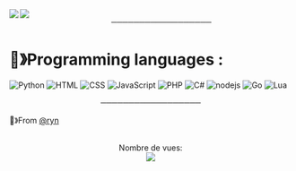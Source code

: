 
<img align="left" src="https://github-readme-stats.vercel.app/api?username=ryn-user&show_icons=true&theme=outrun"/>
<img align="left" src="https://github-readme-stats.vercel.app/api/wakatime?username=Upload&theme=outrun"/>

<p align="center">
──────────────────
</p>

# 🔕》Programming languages : 
![Python](https://img.shields.io/badge/-Python-0077B5?style=flat&logoColor=white&logo=python) ![HTML](https://img.shields.io/badge/-HTML-ff0d00?style=flat&logoColor=white&logo=html5) ![CSS](https://img.shields.io/badge/-CSS-196eff?style=flat&logoColor=white&logo=css3) ![JavaScript](https://camo.githubusercontent.com/4fdfb0cf06c96ca8a5ab446e39e0518bb0ad5380a284c2e7bb9e3d23c34f9626/68747470733a2f2f696d672e736869656c64732e696f2f62616467652f2d4a6176617363726970742d4646454530303f7374796c653d666c61742d737175617265266c6f676f3d6a617661736372697074266c6f676f436f6c6f723d626c61636b) ![PHP](https://img.shields.io/badge/-PHP-FFB120?style=flat-square&logo=php&logoColor=white) ![C#](https://img.shields.io/badge/-C%20Sharp-44CF90?style=flat-square&logo=c%20sharp&logoColor=white) ![nodejs](https://img.shields.io/badge/-NodeJS-43853D?style=flat-square&logo=Node.js&logoColor=white) ![Go](https://img.shields.io/badge/-Go-0099ff?style=flat-square&logo=Go&logoColor=black) ![Lua](https://img.shields.io/badge/-Lua-0000cc?style=flat-square&logo=Lua&logoColor=Blue)

<p align="center">
──────────────────
</p>

🔕》From [@ryn](https://github.com/ryn-user)

<p align="center"> 
  <br>Nombre de vues: <br>
  <img src="https://profile-counter.glitch.me/R4y4n-4/count.svg" />
</p>

